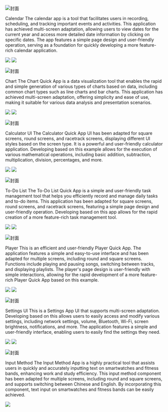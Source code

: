 <!-- 源地址: https://iot.mi.com/vela/quickapp/en/samples/ -->

![封面](../images/calendar.png)

Calendar The calendar app is a tool that facilitates users in recording, scheduling, and tracking important events and activities. This application has achieved multi-screen adaptation, allowing users to view dates for the current year and access more detailed date information by clicking on specific dates. The app features a simple page design and user-friendly operation, serving as a foundation for quickly developing a more feature-rich calendar application.

[![](../images/github.svg)](<https://github.com/open-vela/packages_fe_examples/tree/trunk/calendar>) [![](../images/gitee.svg)](<https://gitee.com/open-vela/packages_fe_examples/tree/trunk/calendar>)

![封面](../images/chart.png)

Chart The Chart Quick App is a data visualization tool that enables the rapid and simple generation of various types of charts based on data, including common chart types such as line charts and bar charts. This application has achieved multi-screen adaptation, offering simplicity and ease of use, making it suitable for various data analysis and presentation scenarios.

[![](../images/github.svg)](<https://github.com/open-vela/packages_fe_examples/tree/trunk/chart>) [![](../images/gitee.svg)](<https://gitee.com/open-vela/packages_fe_examples/tree/trunk/chart>)

![封面](../images/multi-screen-calculator.png)

Calculator UI The Calculator Quick App UI has been adapted for square screens, round screens, and racetrack screens, displaying different UI styles based on the screen type. It is a powerful and user-friendly calculator application. Developing based on this example allows for the execution of various mathematical operations, including basic addition, subtraction, multiplication, division, percentages, and more.

[![](../images/github.svg)](<https://github.com/open-vela/packages_fe_examples/tree/trunk/multi-screen-calculator>) [![](../images/gitee.svg)](<https://gitee.com/open-vela/packages_fe_examples/tree/trunk/multi-screen-calculator>)

![封面](../images/multi_screen_todolist.png)

To-Do List The To-Do List Quick App is a simple and user-friendly task management tool that helps you efficiently record and manage daily tasks and to-do items. This application has been adapted for square screens, round screens, and racetrack screens, featuring a simple page design and user-friendly operation. Developing based on this app allows for the rapid creation of a more feature-rich task management tool.

[![](../images/github.svg)](<https://github.com/open-vela/packages_fe_examples/tree/trunk/multi_screen_todolist>) [![](../images/gitee.svg)](<https://gitee.com/open-vela/packages_fe_examples/tree/trunk/multi_screen_todolist>)

![封面](../images/player.png)

Player This is an efficient and user-friendly Player Quick App. The application features a simple and easy-to-use interface and has been adapted for multiple screens, including round and square screens. Functions include playing and pausing songs, switching between tracks, and displaying playlists. The player's page design is user-friendly with simple interactions, allowing for the rapid development of a more feature-rich Player Quick App based on this example.

[![](../images/github.svg)](<https://github.com/open-vela/packages_fe_examples/tree/trunk/player>) [![](../images/gitee.svg)](<https://gitee.com/open-vela/packages_fe_examples/tree/trunk/player>)

![封面](../images/settings.png)

Settings UI This is a Settings App UI that supports multi-screen adaptation. Developing based on this allows users to easily access and modify various settings, including network settings, volume, Bluetooth, Wi-Fi, screen brightness, notifications, and more. The application features a simple and user-friendly interface, enabling users to easily find the settings they need.

[![](../images/github.svg)](<https://github.com/open-vela/packages_fe_examples/tree/trunk/settings>) [![](../images/gitee.svg)](<https://gitee.com/open-vela/packages_fe_examples/tree/trunk/settings>)

![封面](../images/input_method.png)

Input Method The Input Method App is a highly practical tool that assists users in quickly and accurately inputting text on smartwatches and fitness bands, enhancing work and study efficiency. This input method component has been adapted for multiple screens, including round and square screens, and supports switching between Chinese and English. By incorporating this component, text input on smartwatches and fitness bands can be easily achieved.

[![](../images/github.svg)](<https://github.com/NEORUAA/Vela_input_method>)
